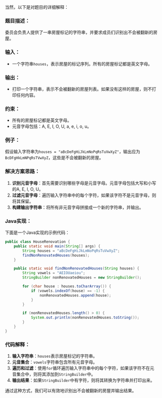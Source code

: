 当然，以下是对题目的详细解释：

### 题目描述：
委员会负责人提供了一串房屋标记的字符串，并要求成员们识别出不会被翻新的房屋。

### 输入：
- 一个字符串`houses`，表示房屋的标记序列。所有的房屋标记都是英文字母。

### 输出：
- 打印一个字符串，表示不会被翻新的房屋列表。如果没有这样的房屋，则不打印任何内容。

### 约束：
- 所有的房屋标记都是英文字母。
- 元音字母包括：A, E, I, O, U, a, e, i, o, u。

### 例子：
假设输入字符串为`houses = "aBcDeFgHiJkLmNoPqRsTuVwXyZ"`，输出应为`BcDFgHkLmNPqRsTVwXyZ`，这些是不会被翻新的房屋。

### 解决方案思路：
1. **识别元音字母**：首先需要识别哪些字母是元音字母。元音字母包括大写和小写的A, E, I, O, U。
2. **过滤元音字母**：遍历输入字符串中的每个字符，如果该字符不是元音字母，则将其保留。
3. **构建输出字符串**：将所有非元音字母拼接成一个新的字符串，并输出。

### Java实现：
下面是一个Java实现的示例代码：

```java
public class HouseRenovation {
    public static void main(String[] args) {
        String houses = "aBcDeFgHiJkLmNoPqRsTuVwXyZ";
        findNonRenovatedHouses(houses);
    }

    public static void findNonRenovatedHouses(String houses) {
        String vowels = "AEIOUaeiou";
        StringBuilder nonRenovatedHouses = new StringBuilder();

        for (char house : houses.toCharArray()) {
            if (vowels.indexOf(house) == -1) {
                nonRenovatedHouses.append(house);
            }
        }

        if (nonRenovatedHouses.length() > 0) {
            System.out.println(nonRenovatedHouses.toString());
        }
    }
}
```

### 代码解释：
1. **输入字符串**：`houses`表示房屋标记的字符串。
2. **元音集合**：`vowels`字符串包含所有元音字母。
3. **遍历和过滤**：使用`for`循环遍历输入字符串中的每个字符，如果该字符不在元音集合中，则将其添加到`StringBuilder`中。
4. **输出结果**：如果`StringBuilder`中有字符，则将其转换为字符串并打印出来。

通过这种方式，我们可以有效地识别出不会被翻新的房屋并输出结果。